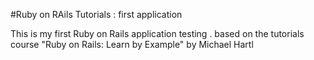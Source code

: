#Ruby on RAils Tutorials : first application 

This is my first Ruby on Rails application testing . based on the tutorials course "Ruby on Rails: Learn by Example" by Michael Hartl
